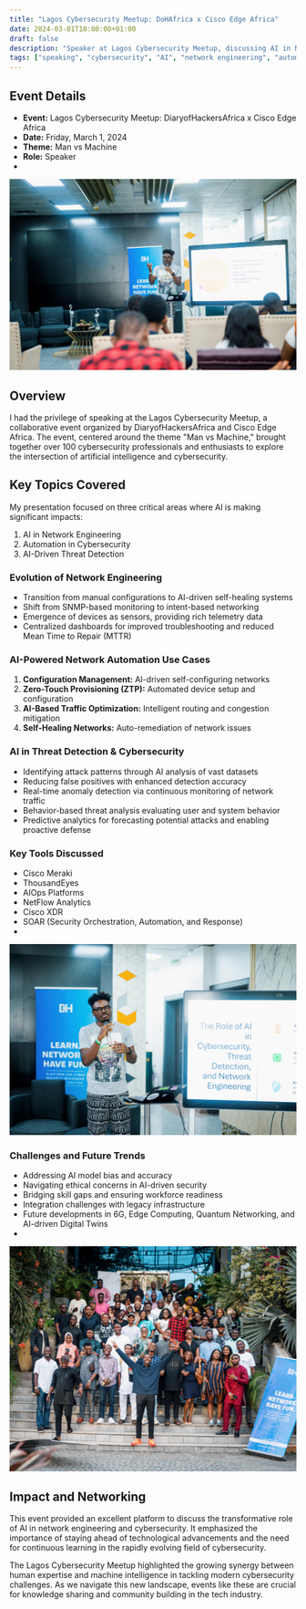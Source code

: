 ```yaml
---
title: "Lagos Cybersecurity Meetup: DoHAfrica x Cisco Edge Africa"
date: 2024-03-01T10:00:00+01:00
draft: false
description: "Speaker at Lagos Cybersecurity Meetup, discussing AI in Network Engineering, Automation, and Threat Detection"
tags: ["speaking", "cybersecurity", "AI", "network engineering", "automation", "threat detection"]
---
```


## Event Details

- **Event:** Lagos Cybersecurity Meetup: DiaryofHackersAfrica x Cisco Edge Africa
- **Date:** Friday, March 1, 2024
- **Theme:** Man vs Machine
- **Role:** Speaker
- 
![IRV_0834.jpg](../../../public/assets/img/IRV_0834.jpg)

## Overview

I had the privilege of speaking at the Lagos Cybersecurity Meetup, a collaborative event organized by DiaryofHackersAfrica and Cisco Edge Africa. The event, centered around the theme "Man vs Machine," brought together over 100 cybersecurity professionals and enthusiasts to explore the intersection of artificial intelligence and cybersecurity.

## Key Topics Covered

My presentation focused on three critical areas where AI is making significant impacts:

1. AI in Network Engineering
2. Automation in Cybersecurity
3. AI-Driven Threat Detection

### Evolution of Network Engineering

- Transition from manual configurations to AI-driven self-healing systems
- Shift from SNMP-based monitoring to intent-based networking
- Emergence of devices as sensors, providing rich telemetry data
- Centralized dashboards for improved troubleshooting and reduced Mean Time to Repair (MTTR)

### AI-Powered Network Automation Use Cases

1. **Configuration Management:** AI-driven self-configuring networks
2. **Zero-Touch Provisioning (ZTP):** Automated device setup and configuration
3. **AI-Based Traffic Optimization:** Intelligent routing and congestion mitigation
4. **Self-Healing Networks:** Auto-remediation of network issues

### AI in Threat Detection & Cybersecurity

- Identifying attack patterns through AI analysis of vast datasets
- Reducing false positives with enhanced detection accuracy
- Real-time anomaly detection via continuous monitoring of network traffic
- Behavior-based threat analysis evaluating user and system behavior
- Predictive analytics for forecasting potential attacks and enabling proactive defense

### Key Tools Discussed

- Cisco Meraki
- ThousandEyes
- AIOps Platforms
- NetFlow Analytics
- Cisco XDR
- SOAR (Security Orchestration, Automation, and Response)
- 
![IRV_0830.jpg](../../../public/assets/img/IRV_0830.jpg)

### Challenges and Future Trends

- Addressing AI model bias and accuracy
- Navigating ethical concerns in AI-driven security
- Bridging skill gaps and ensuring workforce readiness
- Integration challenges with legacy infrastructure
- Future developments in 6G, Edge Computing, Quantum Networking, and AI-driven Digital Twins
- 
![IRV_0897.jpg](../../../public/assets/img/IRV_0897.jpg)

## Impact and Networking

This event provided an excellent platform to discuss the transformative role of AI in network engineering and cybersecurity. It emphasized the importance of staying ahead of technological advancements and the need for continuous learning in the rapidly evolving field of cybersecurity.

The Lagos Cybersecurity Meetup highlighted the growing synergy between human expertise and machine intelligence in tackling modern cybersecurity challenges. As we navigate this new landscape, events like these are crucial for knowledge sharing and community building in the tech industry.
